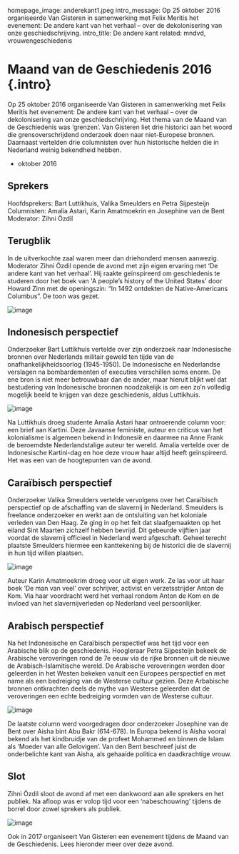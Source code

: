 homepage_image: anderekant1.jpeg
intro_message: Op 25 oktober 2016 organiseerde Van Gisteren in samenwerking met Felix Meritis het evenement: De andere kant van het verhaal –  over de dekolonisering van onze geschiedschrijving. 
intro_title: De andere kant
related: mndvd, vrouwengeschiedenis


# Maand van de Geschiedenis 2016 {.intro}

Op 25 oktober 2016 organiseerde Van Gisteren in samenwerking met Felix Meritis het evenement: De andere kant van het verhaal – over de dekolonisering van onze geschiedschrijving. Het thema van de Maand van de Geschiedenis was ‘grenzen’. Van Gisteren liet drie historici aan het woord die grensoverschrijdend onderzoek doen naar niet-Europese bronnen. Daarnaast vertelden drie columnisten over hun historische helden die in Nederland weinig bekendheid hebben. 

- oktober 2016

## Sprekers
Hoofdsprekers: Bart Luttikhuis, Valika Smeulders en Petra Sijpesteijn   
Columnisten: Amalia Astari, Karin Amatmoekrin en Josephine van de Bent
Moderator: Zihni Özdil

## Terugblik
In de uitverkochte zaal waren meer dan driehonderd mensen aanwezig. Moderator Zihni Özdil opende de avond met zijn eigen ervaring met ‘De andere kant van het verhaal’. Hij raakte geïnspireerd om geschiedenis te studeren door het boek van 'A people’s history of the United States' door Howard Zinn met de openingszin: “In 1492 ontdekten de Native-Americans Columbus”. De toon was gezet. 

![image](/images/anderekant2.jpeg)

## Indonesisch perspectief
Onderzoeker Bart Luttikhuis vertelde over zijn onderzoek naar Indonesische bronnen over Nederlands militair geweld ten tijde van de onafhankelijkheidsoorlog (1945-1950). De Indonesische en Nederlandse verslagen na bombardementen of executies verschillen soms enorm. De ene bron is niet meer betrouwbaar dan de ander, maar hieruit blijkt wel dat bestudering van Indonesische bronnen noodzakelijk is om een zo’n volledig mogelijk beeld te krijgen van deze geschiedenis, aldus Luttikhuis.

![image](/images/anderekant3.jpeg)

Na Luttikhuis droeg studente Amalia Astari haar ontroerende column voor: een brief aan Kartini. Deze Javaanse feministe, auteur en criticus van het kolonialisme is algemeen bekend in Indonesië en daarmee na Anne Frank de beroemdste Nederlandstalige auteur ter wereld. Amalia vertelde over de Indonesische Kartini-dag en hoe deze vrouw haar altijd heeft geïnspireerd. Het was een van de hoogtepunten van de avond.

## Caraïbisch perspectief
Onderzoeker Valika Smeulders vertelde vervolgens over het Caraïbisch perspectief op de afschaffing van de slavernij in Nederland. Smeulders is freelance onderzoeker en werkt aan de ontsluiting van het koloniale verleden van Den Haag. Ze ging in op het feit dat slaafgemaakten op het eiland Sint Maarten zichzelf hebben bevrijd. Dit gebeurde vijftien jaar voordat de slavernij officieel in Nederland werd afgeschaft. Geheel terecht plaatste Smeulders hiermee een kanttekening bij de historici die de slavernij in hun tijd willen plaatsen.

![image](/images/anderekant5.jpg)

Auteur Karin Amatmoekrim droeg voor uit eigen werk. Ze las voor uit haar boek ‘De man van veel’ over schrijver, activist en verzetsstrijder Anton de Kom. Via haar voordracht werd het verhaal rondom Anton de Kom en de invloed van het slavernijverleden op Nederland veel persoonlijker.

## Arabisch perspectief
Na het Indonesische en Caraïbisch perspectief was het tijd voor een Arabische blik op de geschiedenis.  Hoogleraar Petra Sijpesteijn bekeek de Arabische veroveringen rond de 7e eeuw via de rijke bronnen uit de nieuwe de Arabisch-Islamitische wereld. De Arabische veroveringen werden door geleerden in het Westen bekeken vanuit een Europees perspectief en met name als een bedreiging van de Westerse cultuur gezien. Deze Arbabische bronnen ontkrachten deels de mythe van Westerse geleerden dat de veroveringen een echte bedreiging vormden van de Westerse cultuur.

![image](/images/anderekant6.jpg)

De laatste column werd voorgedragen door onderzoeker Josephine van de Bent over Aisha bint Abu Bakr (614-678). In Europa bekend is Aisha vooral bekend als het kindbruidje van de profeet Mohammed en binnen de Islam als ‘Moeder van alle Gelovigen’. Van den Bent beschreef juist de onderbelichte kant van Aisha, als gehaaide politica en daadkrachtige vrouw.

## Slot
Zihni Özdil sloot de avond af met een dankwoord aan alle sprekers en het publiek. Na afloop was er volop tijd voor een ‘nabeschouwing’ tijdens de borrel door zowel sprekers als publiek.

![image](/images/anderekant4.jpeg)

Ook in 2017 organiseert Van Gisteren een evenement tijdens de Maand van de Geschiedenis. Lees hieronder meer over deze avond. 



